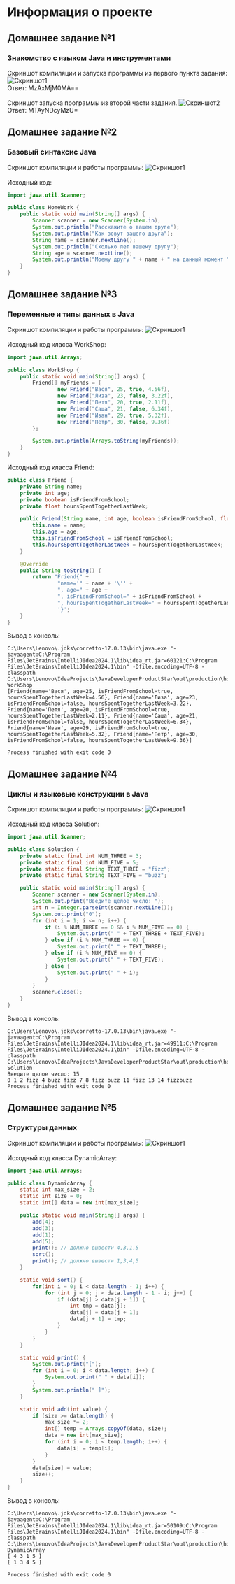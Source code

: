 # Информация о проекте
## Домашнее задание №1
### Знакомство с языком Java и инструментами
Скриншот компиляции и запуска программы из первого пункта задания:
![Скриншот1](https://github.com/SergeyVolko/JavaDeveloper/blob/master/homework1/src/main/screen/%D0%A1%D0%BA%D1%80%D0%B8%D0%BD%D1%88%D0%BE%D1%821.png?raw=true)<br>
Ответ: MzAxMjM0MA==<br><br>
Скриншот запуска программы из второй части задания.
![Скриншот2](https://github.com/SergeyVolko/JavaDeveloper/blob/master/homework1/src/main/screen/%D0%A1%D0%BA%D1%80%D0%B8%D0%BD%D1%88%D0%BE%D1%822.png?raw=true)<br>
Ответ: MTAyNDcyMzU=
## Домашнее задание №2
### Базовый синтаксис Java
Скриншот компиляции и работы программы:
![Скриншот1](https://github.com/SergeyVolko/JavaDeveloper/blob/master/homework2/src/screen/%D0%94%D0%B7%E2%84%962.png?raw=true)<br><br>
Исходный код:
```java
import java.util.Scanner;

public class HomeWork {
    public static void main(String[] args) {
        Scanner scanner = new Scanner(System.in);
        System.out.println("Расскажите о вашем друге");
        System.out.println("Как зовут вашего друга");
        String name = scanner.nextLine();
        System.out.println("Сколько лет вашему другу");
        String age = scanner.nextLine();
        System.out.println("Моему другу " + name + " на данный момент " + age + " лет");
    }
}
```
## Домашнее задание №3
### Переменные и типы данных в Java
Скриншот компиляции и работы программы:
![Скриншот1](https://github.com/SergeyVolko/JavaDeveloper/blob/master/homework3/src/screen/%D0%94%D0%97%E2%84%963.png?raw=true)<br><br>
Исходный код класса WorkShop:
```java
import java.util.Arrays;

public class WorkShop {
    public static void main(String[] args) {
        Friend[] myFriends = {
                new Friend("Вася", 25, true, 4.56f),
                new Friend("Лиза", 23, false, 3.22f),
                new Friend("Петя", 20, true, 2.11f),
                new Friend("Саша", 21, false, 6.34f),
                new Friend("Иван", 29, true, 5.32f),
                new Friend("Петр", 30, false, 9.36f)
        };

        System.out.println(Arrays.toString(myFriends));
    }
}
```
Исходный код класса Friend:
```java
public class Friend {
    private String name;
    private int age;
    private boolean isFriendFromSchool;
    private float hoursSpentTogetherLastWeek;

    public Friend(String name, int age, boolean isFriendFromSchool, float hoursSpentTogetherLastWeek) {
        this.name = name;
        this.age = age;
        this.isFriendFromSchool = isFriendFromSchool;
        this.hoursSpentTogetherLastWeek = hoursSpentTogetherLastWeek;
    }

    @Override
    public String toString() {
        return "Friend{" +
                "name='" + name + '\'' +
                ", age=" + age +
                ", isFriendFromSchool=" + isFriendFromSchool +
                ", hoursSpentTogetherLastWeek=" + hoursSpentTogetherLastWeek +
                '}';
    }
}
```
Вывод в консоль:
```
C:\Users\Lenovo\.jdks\corretto-17.0.13\bin\java.exe "-javaagent:C:\Program Files\JetBrains\IntelliJIdea2024.1\lib\idea_rt.jar=60121:C:\Program Files\JetBrains\IntelliJIdea2024.1\bin" -Dfile.encoding=UTF-8 -classpath C:\Users\Lenovo\IdeaProjects\JavaDeveloperProductStar\out\production\homework3 WorkShop
[Friend{name='Вася', age=25, isFriendFromSchool=true, hoursSpentTogetherLastWeek=4.56}, Friend{name='Лиза', age=23, isFriendFromSchool=false, hoursSpentTogetherLastWeek=3.22}, Friend{name='Петя', age=20, isFriendFromSchool=true, hoursSpentTogetherLastWeek=2.11}, Friend{name='Саша', age=21, isFriendFromSchool=false, hoursSpentTogetherLastWeek=6.34}, Friend{name='Иван', age=29, isFriendFromSchool=true, hoursSpentTogetherLastWeek=5.32}, Friend{name='Петр', age=30, isFriendFromSchool=false, hoursSpentTogetherLastWeek=9.36}]

Process finished with exit code 0
```
## Домашнее задание №4
### Циклы и языковые конструкции в Java
Скриншот компиляции и работы программы:
![Скриншот1](https://github.com/SergeyVolko/JavaDeveloper/blob/master/homework4/src/screen/%D0%94%D0%B7%E2%84%964.png?raw=true)<br><br>
Исходный код класса Solution:
```java
import java.util.Scanner;

public class Solution {
    private static final int NUM_THREE = 3;
    private static final int NUM_FIVE = 5;
    private static final String TEXT_THREE = "fizz";
    private static final String TEXT_FIVE = "buzz";

    public static void main(String[] args) {
        Scanner scanner = new Scanner(System.in);
        System.out.print("Введите целое число: ");
        int n = Integer.parseInt(scanner.nextLine());
        System.out.print("0");
        for (int i = 1; i <= n; i++) {
            if (i % NUM_THREE == 0 && i % NUM_FIVE == 0) {
                System.out.print(" " + TEXT_THREE + TEXT_FIVE);
            } else if (i % NUM_THREE == 0) {
                System.out.print(" " + TEXT_THREE);
            } else if (i % NUM_FIVE == 0) {
                System.out.print(" " + TEXT_FIVE);
            } else {
                System.out.print(" " + i);
            }
        }
        scanner.close();
    }
}
```
Вывод в консоль:
```
C:\Users\Lenovo\.jdks\corretto-17.0.13\bin\java.exe "-javaagent:C:\Program Files\JetBrains\IntelliJIdea2024.1\lib\idea_rt.jar=49911:C:\Program Files\JetBrains\IntelliJIdea2024.1\bin" -Dfile.encoding=UTF-8 -classpath C:\Users\Lenovo\IdeaProjects\JavaDeveloperProductStar\out\production\homework4 Solution
Введите целое число: 15
0 1 2 fizz 4 buzz fizz 7 8 fizz buzz 11 fizz 13 14 fizzbuzz
Process finished with exit code 0
```
## Домашнее задание №5
### Структуры данных
Скриншот компиляции и работы программы:
![Скриншот1](https://github.com/SergeyVolko/JavaDeveloper/blob/master/homework5/src/screen/%D0%94%D0%97%E2%84%965.png?raw=true)<br><br>
Исходный код класса DynamicArray:
```java
import java.util.Arrays;

public class DynamicArray {
    static int max_size = 2;
    static int size = 0;
    static int[] data = new int[max_size];

    public static void main(String[] args) {
        add(4);
        add(3);
        add(1);
        add(5);
        print(); // должно вывести 4,3,1,5
        sort();
        print(); // должно вывести 1,3,4,5
    }

    static void sort() {
        for(int i = 0; i < data.length - 1; i++) {
            for (int j = 0; j < data.length - 1 - i; j++) {
                if (data[j] > data[j + 1]) {
                    int tmp = data[j];
                    data[j] = data[j + 1];
                    data[j + 1] = tmp;
                }
            }
        }
    }

    static void print() {
        System.out.print("[");
        for (int i = 0; i < data.length; i++) {
            System.out.print(" " + data[i]);
        }
        System.out.println(" ]");
    }

    static void add(int value) {
        if (size >= data.length) {
            max_size *= 2;
            int[] temp = Arrays.copyOf(data, size);
            data = new int[max_size];
            for (int i = 0; i < temp.length; i++) {
                data[i] = temp[i];
            }
        }
        data[size] = value;
        size++;
    }
}
```
Вывод в консоль:
```
C:\Users\Lenovo\.jdks\corretto-17.0.13\bin\java.exe "-javaagent:C:\Program Files\JetBrains\IntelliJIdea2024.1\lib\idea_rt.jar=50109:C:\Program Files\JetBrains\IntelliJIdea2024.1\bin" -Dfile.encoding=UTF-8 -classpath C:\Users\Lenovo\IdeaProjects\JavaDeveloperProductStar\out\production\homework5 DynamicArray
[ 4 3 1 5 ]
[ 1 3 4 5 ]

Process finished with exit code 0
```